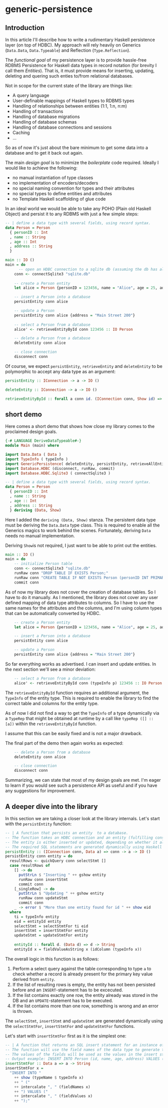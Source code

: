 # generic-persistence

## Introduction

In this article I'll describe how to write a rudimentary Haskell persistence layer (on top of HDBC). 
My approach will rely heavily on Generics (`Data.Data`, `Data.Typeable`) and Reflection (`Type.Reflection`).

<!--
Some twenty years back the Java community became increasingly unhappy with the persistence mechanism provided by SUN, 
the Entity Beans of the Enterprise Java Beans (EJB) framework. The EJB framework required developers to implement 
complex interfaces and to write a lot of boilerplate code to integrate into the heavy machinery of the EJB-container.

Developers wanted to have persistence features for their [plain old Java objects* 
(POJOs)](https://en.wikipedia.org/wiki/Plain_old_Java_object) without all the boilerplate and dependencies on awkward frameworks.
-->


The *functional goal* of my persistence layer is to provide hassle-free RDBMS Persistence for Haskell data types in 
record notation (for brevity I call them *Entities*). 
That is, it must provide means for inserting, updating, deleting and quering such enties to/from relational databases.

Not in scope for the current state of the library are things like:
- A query language
- User-definable mappings of Haskell types to RDBMS types
- Handling of relationships between entities (1:1, 1:n, n:m)
- Handling of transactions
- Handling of database migrations
- Handling of database schemas
- Handling of database connections and sessions
- Caching
- ...

So as of now it's just about the bare minimum to get some data into a database and to get it back out again.

The main *design goal* is to minimize the *boilerplate* code required. Ideally I would like to achieve the following:

- no manual instantiation of type classes
- no implementation of encoders/decoders
- no special naming convention for types and their attributes 
- no special types to define entities and attributes
- no Template Haskell scaffolding of glue code

In an ideal world we would be able to take any POHO (Plain old Haskell Object) 
and persist it to any RDBMS with just a few simple steps:

```haskell
-- | define a data type with several fields, using record syntax.
data Person = Person
  { personID :: Int
  , name :: String
  , age :: Int
  , address :: String
  } 

main :: IO ()
main = do
      -- open an HDBC connection to a sqlite db (assuming the db has all relevant data at hand)
    conn <- connectSqlite3 "sqlite.db" 
  
    -- create a Person entity
    let alice = Person {personID = 123456, name = "Alice", age = 25, address = "Elmstreet 1"}

    -- insert a Person into a database
    persistEntity conn alice

    -- update a Person
    persistEntity conn alice {address = "Main Street 200"}  
    
    -- select a Person from a database
    alice' <- retrieveEntityById conn 123456 :: IO Person

    -- delete a Person from a database
    deleteEntity conn alice 

    -- close connection
    disconnect conn
```

Of course, we expect `persistEntity`, `retrieveEntity` and `deleteEntity` to be polymorphic 
to accept any data type as an argument:

```haskell
persistEntity :: IConnection -> a -> IO ()

deleteEntity :: IConnection -> a -> IO ()

retrieveEntityById :: forall a conn id. (IConnection conn, Show id) => conn -> id -> IO a
```


## short demo

Here comes a short demo that shows how close my library comes to the proclaimed design goals.

```haskell
{-# LANGUAGE DeriveDataTypeable#-}
module Main (main) where

import Data.Data ( Data )
import TypeInfo ( typeInfo ) 
import GenericPersistence( deleteEntity, persistEntity, retrieveAllEntities, retrieveEntityById )
import Database.HDBC (disconnect, runRaw, commit) 
import Database.HDBC.Sqlite3 ( connectSqlite3 )

-- | define a data type with several fields, using record syntax.
data Person = Person
  { personID :: Int
  , name :: String
  , age :: Int
  , address :: String
  } deriving (Data, Show)
```

Here I added the `deriving (Data, Show)` stanza. The persistent data type must be deriving the `Data.Data` type class. This is required
to enable all the Generics magics to work behind the scenes. 
Fortunately, deriving `Data` needs no manual implementation.

Deriving `Show`is not required, I just want to be able to print out the entities.

```haskell
main :: IO ()
main = do
    -- initialize Person table
    conn <- connectSqlite3 "sqlite.db"
    runRaw conn "DROP TABLE IF EXISTS Person;"
    runRaw conn "CREATE TABLE IF NOT EXISTS Person (personID INT PRIMARY KEY, name TEXT, age INT, address TEXT);"
    commit conn
```

As of now my library does not cover the creation of database tables. So I have to do it manually.
As I mentioned, the library does not cover any user defined mapping of data type attributes to columns.
So I have to use the same names for the attributes and the columns, 
and I'm using column types that can be automatically converted by HDBC.


```haskell
    -- create a Person entity
    let alice = Person {personID = 123456, name = "Alice", age = 25, address = "Elmstreet 1"}

    -- insert a Person into a database
    persistEntity conn alice

    -- update a Person
    persistEntity conn alice {address = "Main Street 200"}  
```

So far everything works as advertised. I can insert and update entities.
In the next section we'll see a minor deviation:

```haskell
    -- select a Person from a database
    alice' <- retrieveEntityById conn (typeInfo p) 123456 :: IO Person
```

The `retrieveEntityById` function requires an additional argument, the `TypeInfo` of the entity type.
This is required to enable the library to find the correct table and columns for the entity type.

As of now I did not find a way to get the `TypeInfo` of a type dynamically via a `TypeRep` 
that might be obtained at runtime by a call like `typeRep ([] :: [a])` within the `retrieveEntityById` function.

I assume that this can be easily fixed and is not a major drawback.

The final part of the demo then again works as expected:

```haskell
    -- delete a Person from a database
    deleteEntity conn alice 

    -- close connection
    disconnect conn
```

Summarizing, we can state that most of my design goals are met. 
I'm eager to learn if you would see such a persistence API as useful and if you have any suggestions for improvement.

## A deeper dive into the library

In this section we are taking a closer look at the library internals. Let's start with the `persistEntity` function:

```haskell
-- | A function that persists an entity  to a database.
-- The function takes an HDBC connection and an entity (fulfilling constraint 'Data a') as parameters.
-- The entity is either inserted or updated, depending on whether it already exists in the database.
-- The required SQL statements are generated dynamically using Haskell generics and reflection
persistEntity :: (IConnection conn, Data a) => conn -> a -> IO ()
persistEntity conn entity = do
  resultRows <- quickQuery conn selectStmt []
  case resultRows of
    [] -> do
      putStrLn $ "Inserting " ++ gshow entity
      runRaw conn insertStmt
      commit conn
    [_singleRow] -> do
      putStrLn $ "Updating " ++ gshow entity
      runRaw conn updateStmt
      commit conn
    _ -> error $ "More than one entity found for id " ++ show eid
  where
    ti = typeInfo entity
    eid = entityId entity
    selectStmt = selectStmtFor ti eid
    insertStmt = insertStmtFor entity
    updateStmt = updateStmtFor entity
    
    entityId :: forall d. (Data d) => d -> String
    entityId x = fieldValueAsString x (idColumn (typeInfo x))
```

The overall logic in this function is as follows:

1. Perform a select query against the table corresponding to type `a` to check whether a record is already present for the primary key value derived from `entity`.
2. If the list of resulting rows is empty, the entity has not been persisted before and an `INSERT`-statement has to be excecuted.
3. If the list contains exactly one row, the entity already was stored in the DB and an `UPDATE`-statement has to be executed.
4. If the list contains more than one row, something is wrong and an error is thrown.

The `selectStmt`, `insertStmt` and `updateStmt` are generated dynamically using the `selectStmtFor`, `insertStmtFor` and `updateStmtFor` functions.

Let's start with `insertStmtFor` first as it is the simplest one:

```haskell
-- | A function that returns an SQL insert statement for an instance of type 'a'. Type 'a' must be an instance of Data.
-- The function will use the field names of the data type to generate the column names in the insert statement.
-- The values of the fields will be used as the values in the insert statement.
-- Output example: INSERT INTO Person (id, name, age, address) VALUES (123456, "Alice", 25, "123 Main St");
insertStmtFor :: Data a => a -> String
insertStmtFor x =
  "INSERT INTO "
    ++ show (typeName $ typeInfo x)
    ++ " ("
    ++ intercalate ", " (fieldNames x)
    ++ ") VALUES ("
    ++ intercalate ", " (fieldValues x)
    ++ ");"
```